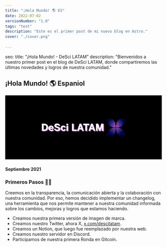 ```yaml
---
title: "¡Hola Mundo! 🌎 ES"
date: 2022-07-02
versionNumber: "1.0"
tags: "test"
description: "Este es el primer post de mi nuevo blog en Astro."
cover: "./cover.png"

---
```

seo:
  title: "¡Hola Mundo! - DeSci LATAM"
  description: "Bienvenidos a nuestro primer post en el blog de DeSci LATAM, donde compartiremos las últimas novedades y logros de nuestra comunidad."

## ¡Hola Mundo! 🌎 Espaniol

![Primera versión de la marca](../../../../assets/images/changelog/desci-1.jpg)

#### Septiembre 2021

### Primeros Pasos 🚶‍♂️

Creemos en la transparencia, la comunicación abierta y la colaboración con nuestra comunidad. Por eso, hemos decidido implementar un changelog, una herramienta que nos permite mantener a nuestra comunidad informada sobre los cambios, mejoras y logros que estamos haciendo.

- Creamos nuestra primera versión de imagen de marca.
- Creamos nuestro Twitter, ahora X, <a href="https://x.com/descilatam" target="_blank">x.com/descilatam</a>.
- Creamos un Notion, que luego fue reemplazado por nuestra web.
- Creamos nuestro servidor en Discord.
- Participamos de nuestra primera Ronda en Gitcoin.